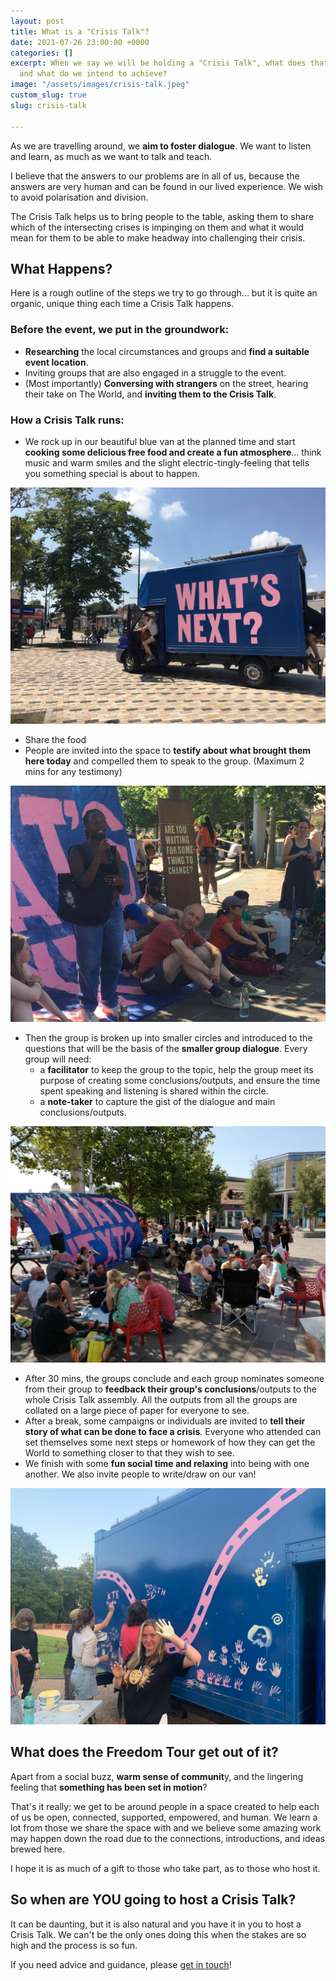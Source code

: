 ```yaml
---
layout: post
title: What is a "Crisis Talk"?
date: 2021-07-26 23:00:00 +0000
categories: []
excerpt: When we say we will be holding a "Crisis Talk", what does that look like
  and what do we intend to achieve?
image: "/assets/images/crisis-talk.jpeg"
custom_slug: true
slug: crisis-talk

---
```

As we are travelling around, we **aim to foster dialogue**. We want to listen and learn, as much as we want to talk and teach.

I believe that the answers to our problems are in all of us, because the answers are very human and can be found in our lived experience. We wish to avoid polarisation and division.

The Crisis Talk helps us to bring people to the table, asking them to share which of the intersecting crises is impinging on them and what it would mean for them to be able to make headway into challenging their crisis.

## What Happens?

Here is a rough outline of the steps we try to go through... but it is quite an organic, unique thing each time a Crisis Talk happens.

### Before the event, we put in the groundwork:

* **Researching** the local circumstances and groups and **find a suitable event location**.
* Inviting groups that are also engaged in a struggle to the event.
* (Most importantly) **Conversing with strangers** on the street, hearing their take on The World, and **inviting them to the Crisis Talk**.

### How a Crisis Talk runs:

* We rock up in our beautiful blue van at the planned time and start **cooking some delicious free food and create a fun atmosphere**... think music and warm smiles and the slight electric-tingly-feeling that tells you something special is about to happen.

![](/assets/images/rock-up.jpeg)

* Share the food
* People are invited into the space to **testify about what brought them here today** and compelled them to speak to the group. (Maximum 2 mins for any testimony)

![](/assets/images/testimony.jpeg)

* Then the group is broken up into smaller circles and introduced to the questions that will be the basis of the **smaller group dialogue**. Every group will need:
  * a **facilitator** to keep the group to the topic, help the group meet its purpose of creating some conclusions/outputs, and ensure the time spent speaking and listening is shared within the circle.
  * a **note-taker** to capture the gist of the dialogue and main conclusions/outputs.

![](/assets/images/groups.jpeg)

* After 30 mins, the groups conclude and each group nominates someone from their group to **feedback their group's conclusions**/outputs to the whole Crisis Talk assembly. All the outputs from all the groups are collated on a large piece of paper for everyone to see.
* After a break, some campaigns or individuals are invited to **tell their story of what can be done to face a crisis**. Everyone who attended can set themselves some next steps or homework of how they can get the World to something closer to that they wish to see.
* We finish with some **fun social time and relaxing** into being with one another. We also invite people to write/draw on our van!

![](/assets/images/creative.jpeg)

## What does the Freedom Tour get out of it?

Apart from a social buzz, **warm sense of communit**y, and the lingering feeling that **something has been set in motion**?

That's it really: we get to be around people in a space created to help each of us be open, connected, supported, empowered, and human. We learn a lot from those we share the space with and we believe some amazing work may happen down the road due to the connections, introductions, and ideas brewed here.

I hope it is as much of a gift to those who take part, as to those who host it.

## So when are YOU going to host a Crisis Talk?

It can be daunting, but it is also natural and you have it in you to host a Crisis Talk. We can't be the only ones doing this when the stakes are so high and the process is so fun.

If you need advice and guidance, please [get in touch](https://freedomtour.uk/join-us/)!